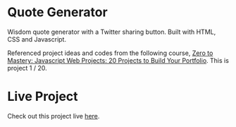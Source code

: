 # Quote Generator

Wisdom quote generator with a Twitter sharing button. 
Built with HTML, CSS and Javascript.

Referenced project ideas and codes from the following course, [Zero to Mastery: Javascript Web Projects: 20 Projects to Build Your Portfolio](https://academy.zerotomastery.io/p/javascript-projects).
This is project 1 / 20.

# Live Project

Check out this project live [here](https://littlepat101.github.io/quote-generator/).

